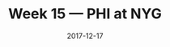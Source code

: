 ---
layout: game
title: Week 15 — PHI at NYG
season: 2017
game_id: 2017_15_PHI_NYG
week: 15
date: 2017-12-17
home_team: NYG
away_team: PHI
final_home: 29
final_away: 34
pbp_url: /assets/data/pbp/2017/2017_15_PHI_NYG.csv.gz
---